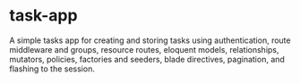 # task-app
A simple tasks app for creating and storing tasks using
authentication, route middleware and groups, resource routes,
eloquent models, relationships, mutators, policies,
factories and seeders, blade directives, pagination, and flashing to the session.

